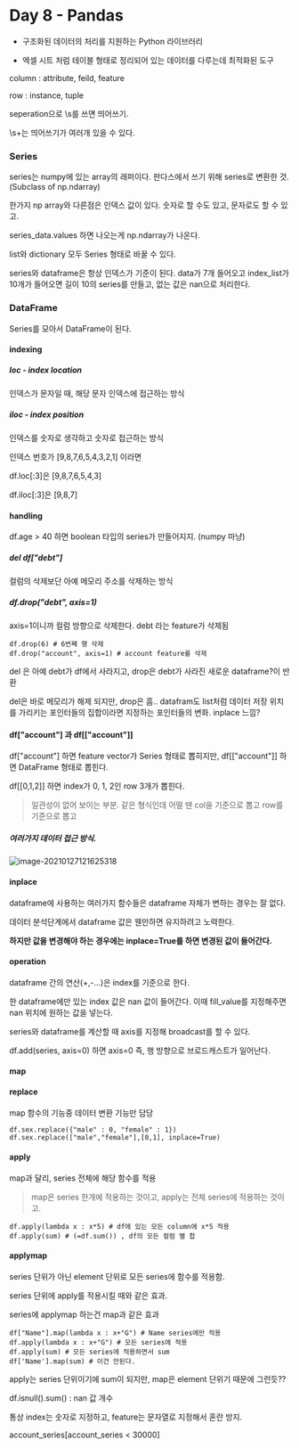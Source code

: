 # Day 8 - Pandas

* 구조화된 데이터의 처리를 지원하는 Python 라이브러리

* 엑셀 시트 처럼 테이블 형태로 정리되어 있는 데이터를 다루는데 최적화된 도구



column : attribute, feild, feature

row : instance, tuple



seperation으로 \s를 쓰면 띄어쓰기. 

\s+는 띄어쓰기가 여러개 있을 수 있다.



### Series

series는 numpy에 있는 array의 래퍼이다. 판다스에서 쓰기 위해 series로 변환한 것. (Subclass of np.ndarray)

한가지 np array와 다른점은 인덱스 값이 있다. 숫자로 할 수도 있고, 문자로도 할 수 있고.

series_data.values 하면 나오는게 np.ndarray가 나온다.



list와 dictionary 모두 Series 형태로 바꿀 수 있다.



series와 dataframe은 항상 인덱스가 기준이 된다. data가 7개 들어오고 index_list가 10개가 들어오면 길이 10의 series를 만들고, 없는 값은 nan으로 처리한다.



### DataFrame

Series를 모아서 DataFrame이 된다.



#### indexing



##### loc - index location 

인덱스가 문자일 때, 해당 문자 인덱스에 접근하는 방식



##### iloc - index position 

인덱스를 숫자로 생각하고 숫자로 접근하는 방식



인덱스 번호가 [9,8,7,6,5,4,3,2,1] 이라면 

df.loc[:3]은 [9,8,7,6,5,4,3]

df.iloc[:3]은 [9,8,7]



#### handling

df.age > 40 하면 boolean 타입의 series가 만들어지지. (numpy 마냥)



##### del df["debt"] 

컬럼의 삭제보단 아예 메모리 주소를 삭제하는 방식



##### df.drop("debt", axis=1) 

axis=1이니까 컬럼 방향으로 삭제한다. debt 라는 feature가 삭제됨

```
df.drop(6) # 6번째 행 삭제
df.drop("account", axis=1) # account feature를 삭제
```



del 은 아예 debt가 df에서 사라지고, drop은 debt가 사라진 새로운 dataframe?이 반환

del은 바로 메모리가 해제 되지만, drop은 흠.. datafram도 list처럼 데이터 저장 위치를 가리키는 포인터들의 집합이라면 지정하는 포인터들의 변화. inplace 느낌?

 

#### df["account"] 과 df[["account"]] 

df["account"] 하면 feature vector가 Series 형태로 뽑히지만, df[["account"]] 하면 DataFrame 형태로 뽑힌다.

df[[0,1,2]] 하면 index가 0, 1, 2인 row 3개가 뽑힌다.

> 일관성이 없어 보이는 부분. 같은 형식인데 어떨 땐 col을 기준으로 뽑고 row를 기준으로 뽑고





##### 여러가지 데이터 접근 방식.

![image-20210127121625318](C:\Users\JH\AppData\Roaming\Typora\typora-user-images\image-20210127121625318.png)



#### inplace

dataframe에 사용하는 여러가지 함수들은 dataframe 자체가 변하는 경우는 잘 없다.

데이터 분석단계에서 dataframe 값은 웬만하면 유지하려고 노력한다.

**하지만 값을 변경해야 하는 경우에는 inplace=True를 하면 변경된 값이 들어간다.**



#### operation

dataframe 간의 연산(+,-...)은 index를 기준으로 한다.

한 dataframe에만 있는 index 값은 nan 값이 들어간다. 이때 fill_value를 지정해주면 nan 위치에 원하는 값을 넣는다.



series와 dataframe를 계산할 때 axis를 지정해 broadcast를 할 수 있다.

df.add(series, axis=0) 하면 axis=0 즉, 행 방향으로 브로드캐스트가 일어난다.





#### map



#### replace

map 함수의 기능중 데이터 변환 기능만 담당

```
df.sex.replace({"male" : 0, "female" : 1})
df.sex.replace(["male","female"],[0,1], inplace=True)
```



#### apply

map과 달리, series 전체에 해당 함수를 적용

> map은 series 한개에 적용하는 것이고, apply는 전체 series에 적용하는 것이고.



```
df.apply(lambda x : x*5) # df에 있는 모든 column에 x*5 적용
df.apply(sum) # (=df.sum()) , df의 모든 컬럼 별 합
```

 

#### applymap

series 단위가 아닌 element 단위로 모든 series에 함수를 적용함.

series 단위에 apply를 적용시킬 때와 같은 효과.

series에 applymap 하는건 map과 같은 효과



```
df["Name"].map(lambda x : x+"G") # Name series에만 적용
df.apply(lambda x : x+"G") # 모든 series에 적용
df.apply(sum) # 모든 series에 적용하면서 sum 
df['Name'].map(sum) # 이건 안된다. 
```



apply는 series 단위이기에 sum이 되지만, map은 element 단위기 때문에 그런듯??







df.isnull().sum() : nan 값 개수



통상 index는 숫자로 지정하고, feature는 문자열로 지정해서 혼란 방지.

account_series[account_series < 30000]